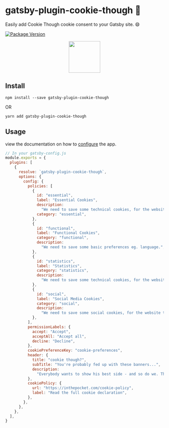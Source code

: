 # gatsby-plugin-cookie-though 🍪

Easily add Cookie Though cookie consent to your Gatsby site. 😄

[![Package Version](https://img.shields.io/npm/v/gatsby-plugin-cookie-though.svg)](https://npm.im/gatsby-plugin-cookie-though)

<div align="center">
    <img src="https://cookiethough.dev/logo.png" width="100" height="auto"/>
</div>

## Install

`npm install --save gatsby-plugin-cookie-though`

OR

`yarn add gatsby-plugin-cookie-though`

## Usage
view the documentation on how to [configure](https://cookiethough.dev/configuration/) the app.

```javascript
// In your gatsby-config.js
module.exports = {
  plugins: [
    {
      resolve: `gatsby-plugin-cookie-though`,
      options: {
        config: {
          policies: [
            {
              id: "essential",
              label: "Essential Cookies",
              description:
                "We need to save some technical cookies, for the website to function properly.",
              category: "essential",
            },
            {
              id: "functional",
              label: "Functional Cookies",
              category: "functional",
              description:
                "We need to save some basic preferences eg. language.",
            },
            {
              id: "statistics",
              label: "Statistics",
              category: "statistics",
              description:
                "We need to save some technical cookies, for the website to function properly.",
            },
            {
              id: "social",
              label: "Social Media Cookies",
              category: "social",
              description:
                "We need to save some social cookies, for the website to function properly.",
            },
          ],
          permissionLabels: {
            accept: "Accept",
            acceptAll: "Accept all",
            decline: "Decline",
          },
          cookiePreferenceKey: "cookie-preferences",
          header: {
            title: "cookie though?",
            subTitle: "You're probably fed up with these banners...",
            description:
              "Everybody wants to show his best side - and so do we. That’s why we use cookies to guarantee you a better experience.",
          },
          cookiePolicy: {
            url: "https://inthepocket.com/cookie-policy",
            label: "Read the full cookie declaration",
          },
        },
      },
    },
  ],
}
```